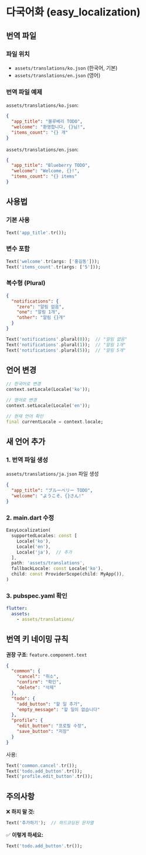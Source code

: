 # 다국어화 (easy_localization)

## 번역 파일

### 파일 위치

- `assets/translations/ko.json` (한국어, 기본)
- `assets/translations/en.json` (영어)

### 번역 파일 예제

`assets/translations/ko.json`:
```json
{
  "app_title": "블루베리 TODO",
  "welcome": "환영합니다, {}님!",
  "items_count": "{} 개"
}
```

`assets/translations/en.json`:
```json
{
  "app_title": "Blueberry TODO",
  "welcome": "Welcome, {}!",
  "items_count": "{} items"
}
```

## 사용법

### 기본 사용

```dart
Text('app_title'.tr());
```

### 변수 포함

```dart
Text('welcome'.tr(args: ['홍길동']));
Text('items_count'.tr(args: ['5']));
```

### 복수형 (Plural)

```json
{
  "notifications": {
    "zero": "알림 없음",
    "one": "알림 1개",
    "other": "알림 {}개"
  }
}
```

```dart
Text('notifications'.plural(0));  // "알림 없음"
Text('notifications'.plural(1));  // "알림 1개"
Text('notifications'.plural(5));  // "알림 5개"
```

## 언어 변경

```dart
// 한국어로 변경
context.setLocale(Locale('ko'));

// 영어로 변경
context.setLocale(Locale('en'));

// 현재 언어 확인
final currentLocale = context.locale;
```

## 새 언어 추가

### 1. 번역 파일 생성

`assets/translations/ja.json` 파일 생성

```json
{
  "app_title": "ブルーベリー TODO",
  "welcome": "ようこそ、{}さん!"
}
```

### 2. main.dart 수정

```dart
EasyLocalization(
  supportedLocales: const [
    Locale('ko'),
    Locale('en'),
    Locale('ja'),  // 추가
  ],
  path: 'assets/translations',
  fallbackLocale: const Locale('ko'),
  child: const ProviderScope(child: MyApp()),
)
```

### 3. pubspec.yaml 확인

```yaml
flutter:
  assets:
    - assets/translations/
```

## 번역 키 네이밍 규칙

**권장 구조**: `feature.component.text`

```json
{
  "common": {
    "cancel": "취소",
    "confirm": "확인",
    "delete": "삭제"
  },
  "todo": {
    "add_button": "할 일 추가",
    "empty_message": "할 일이 없습니다"
  },
  "profile": {
    "edit_button": "프로필 수정",
    "save_button": "저장"
  }
}
```

사용:
```dart
Text('common.cancel'.tr());
Text('todo.add_button'.tr());
Text('profile.edit_button'.tr());
```

## 주의사항

❌ **하지 말 것:**
```dart
Text('추가하기');  // 하드코딩된 문자열
```

✅ **이렇게 하세요:**
```dart
Text('todo.add_button'.tr());
```
